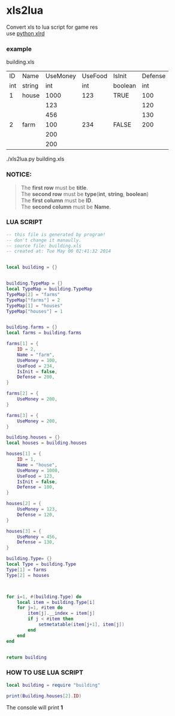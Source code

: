 # xls2lua
Convert xls to lua script for game res  
use [python xlrd](https://pypi.python.org/pypi/xlrd)

### example
building.xls  
<table>
    <tr>
        <td>ID</td>
        <td>Name</td>
        <td>UseMoney</td>
        <td>UseFood</td>
        <td>IsInit</td>
        <td>Defense</td>
    </tr>
    <tr>
        <td>int</td>
        <td>string</td>
        <td>int</td>
        <td>int</td>
        <td>boolean</td>
        <td>int</td>
    </tr>
    <tr>
        <td>1</td>
        <td>house</td>
        <td>1000</td>
        <td>123</td>
        <td>TRUE</td>
        <td>100</td>
    </tr>
    <tr>
        <td></td>
        <td></td>
        <td>123</td>
        <td></td>
        <td></td>
        <td>120</td>
    </tr>
    <tr>
        <td></td>
        <td></td>
        <td>456</td>
        <td></td>
        <td></td>
        <td>130</td>
    </tr>
    <tr>
        <td>2</td>
        <td>farm</td>
        <td>100</td>
        <td>234</td>
        <td>FALSE</td>
        <td>200</td>
    </tr> 
    <tr>
        <td></td>
        <td></td>
        <td>200</td>
        <td></td>
        <td></td>
        <td></td>
    </tr>
    <tr>
        <td></td>
        <td></td>
        <td>200</td>
        <td></td>
        <td></td>
        <td></td>
    </tr>          
</table>
./xls2lua.py building.xls

### NOTICE:
> The **first row** must be **title**.  
> The **second row** must be **type**(**int**, **string**, **boolean**)  
> The **first column** must be **ID**.  
> The **second column** must be **Name**.  

### LUA SCRIPT
```lua
-- this file is generated by program!
-- don't change it manaully.
-- source file: building.xls
-- created at: Tue May 06 02:41:32 2014


local building = {}


building.TypeMap = {}
local TypeMap = building.TypeMap
TypeMap[2] = "farms"
TypeMap["farms"] = 2
TypeMap[1] = "houses"
TypeMap["houses"] = 1


building.farms = {}
local farms = building.farms

farms[1] = {
	ID = 2,
	Name = "farm",
	UseMoney = 100,
	UseFood = 234,
	IsInit = false,
	Defense = 200,
}

farms[2] = {
	UseMoney = 200,
}

farms[3] = {
	UseMoney = 200,
}

building.houses = {}
local houses = building.houses

houses[1] = {
	ID = 1,
	Name = "house",
	UseMoney = 1000,
	UseFood = 123,
	IsInit = false,
	Defense = 100,
}

houses[2] = {
	UseMoney = 123,
	Defense = 120,
}

houses[3] = {
	UseMoney = 456,
	Defense = 130,
}

building.Type= {}
local Type = building.Type
Type[1] = farms
Type[2] = houses



for i=1, #(building.Type) do
	local item = building.Type[i]
	for j=1, #item do
		item[j].__index = item[j]
		if j < #item then
			setmetatable(item[j+1], item[j])
		end
	end
end


return building

```

### HOW TO USE LUA SCRIPT
```lua
local building = require "building"

print(Building.houses[2].ID)
```
The console will print **1**
